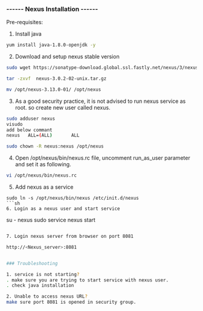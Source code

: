 ###       ------ Nexus Installation ------

Pre-requisites:

1. Install java

```sh
yum install java-1.8.0-openjdk -y
```

2. Download and setup nexus stable version
```sh 
sudo wget https://sonatype-download.global.ssl.fastly.net/nexus/3/nexus-3.0.2-02-unix.tar.gz

tar -zxvf  nexus-3.0.2-02-unix.tar.gz

mv /opt/nexus-3.13.0-01/ /opt/nexus
```
3. As a good security practice, it is not advised to run nexus service as root. so create new user called nexus. 
```sh 
sudo adduser nexus
visudo 
add below commant 
nexus   ALL=(ALL)       ALL

sudo chown -R nexus:nexus /opt/nexus
```
4. Open /opt/nexus/bin/nexus.rc file, uncomment run_as_user parameter and set it as following.
```sh 
vi /opt/nexus/bin/nexus.rc
```

5. Add nexus as a service 
```
sudo ln -s /opt/nexus/bin/nexus /etc/init.d/nexus
```sh 
6. Login as a nexus user and start service
```
su - nexus
sudo service nexus start
```sh 

7. Login nexus server from browser on port 8081

http://<Nexus_server>:8081


### Troubleshooting

1. service is not starting?
. make sure you are trying to start service with nexus user. 
. check java installation

2. Unable to access nexus URL?
make sure port 8081 is opened in security group. 

